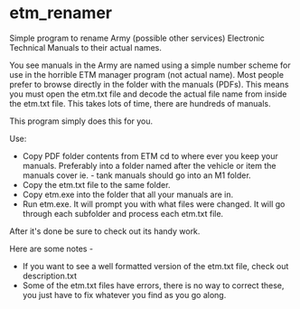 # etm_renamer
Simple program to rename Army (possible other services) Electronic Technical Manuals to their actual names.

You see manuals in the Army are named using a simple number scheme for use in the horrible ETM manager program (not actual name).
Most people prefer to browse directly in the folder with the manuals (PDFs). This means you must open the etm.txt file and decode the actual file name from inside the etm.txt file. This takes lots of time, there are hundreds of manuals.

This program simply does this for you.

Use:
* Copy PDF folder contents from ETM cd to where ever you keep your manuals. Preferably into a folder named after the vehicle or item the manuals cover ie. - tank manuals should go into an M1 folder.
* Copy the etm.txt file to the same folder.
* Copy etm.exe into the folder that all your manuals are in.
* Run etm.exe. It will prompt you with what files were changed. It will go through each subfolder and process each etm.txt file.

After it's done be sure to check out its handy work.

Here are some notes -
* If you want to see a well formatted version of the etm.txt file, check out description.txt
* Some of the etm.txt files have errors, there is no way to correct these, you just have to fix whatever you find as you go along.
